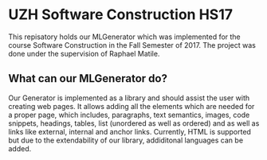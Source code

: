 # UZH Software Construction HS17

This repisatory holds our MLGenerator which was implemented for the course Software Construction in the Fall Semester of 2017. The project was done under the supervision of Raphael Matile.


## What  can our MLGenerator do?
Our Generator is implemented as a library and should assist the user with creating web pages. It allows adding all the elements which are needed for a proper page, which includes, paragraphs, text semantics, images, code snippets, headings, tables, list (unordered as well as ordered) and as well as links like external, internal and anchor links.
Currently, HTML is supported but due to the extendability of our library, addiditonal languages can be added.


